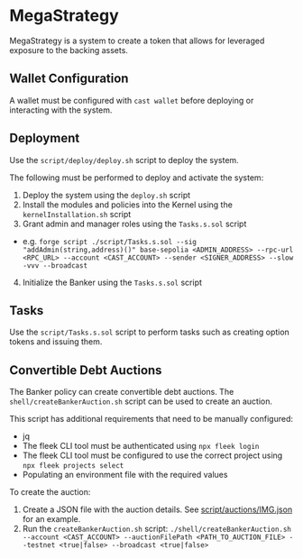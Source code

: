 # MegaStrategy

MegaStrategy is a system to create a token that allows for leveraged exposure to the backing assets.

## Wallet Configuration

A wallet must be configured with `cast wallet` before deploying or interacting with the system.

## Deployment

Use the `script/deploy/deploy.sh` script to deploy the system.

The following must be performed to deploy and activate the system:

1. Deploy the system using the `deploy.sh` script
2. Install the modules and policies into the Kernel using the `kernelInstallation.sh` script
3. Grant admin and manager roles using the `Tasks.s.sol` script

-   e.g. `forge script ./script/Tasks.s.sol --sig "addAdmin(string,address)()" base-sepolia <ADMIN_ADDRESS> --rpc-url <RPC_URL> --account <CAST_ACCOUNT> --sender <SIGNER_ADDRESS> --slow -vvv --broadcast`

4. Initialize the Banker using the `Tasks.s.sol` script

## Tasks

Use the `script/Tasks.s.sol` script to perform tasks such as creating option tokens and issuing them.

## Convertible Debt Auctions

The Banker policy can create convertible debt auctions. The `shell/createBankerAuction.sh` script can be used to create an auction.

This script has additional requirements that need to be manually configured:

-   jq
-   The fleek CLI tool must be authenticated using `npx fleek login`
-   The fleek CLI tool must be configured to use the correct project using `npx fleek projects select`
-   Populating an environment file with the required values

To create the auction:

1. Create a JSON file with the auction details. See [script/auctions/IMG.json](script/auctions/IMG.json) for an example.
2. Run the `createBankerAuction.sh` script: `./shell/createBankerAuction.sh --account <CAST_ACCOUNT> --auctionFilePath <PATH_TO_AUCTION_FILE> --testnet <true|false> --broadcast <true|false>`
